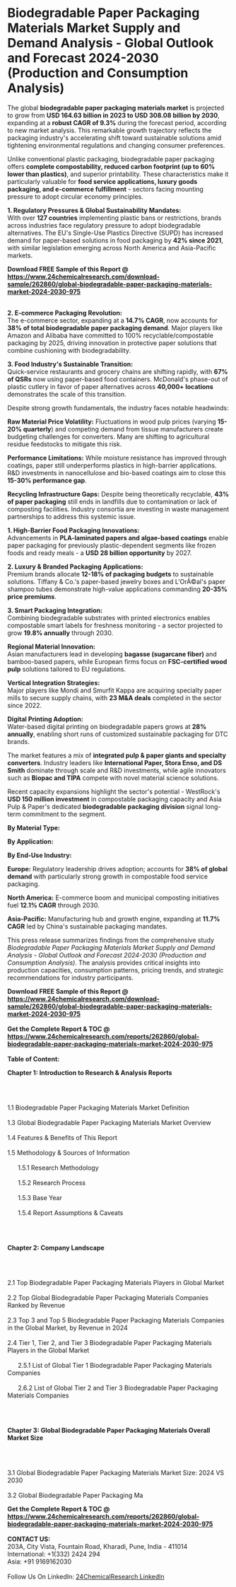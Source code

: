 <h1>Biodegradable Paper Packaging Materials Market Supply and Demand Analysis - Global Outlook and Forecast 2024-2030 (Production and Consumption Analysis)</h1><p>The global <strong>biodegradable paper packaging materials market</strong> is projected to grow from <strong>USD 164.63 billion in 2023 to USD 308.08 billion by 2030</strong>, expanding at a <strong>robust CAGR of 9.3%</strong> during the forecast period, according to new market analysis. This remarkable growth trajectory reflects the packaging industry's accelerating shift toward sustainable solutions amid tightening environmental regulations and changing consumer preferences.</p><p>Unlike conventional plastic packaging, biodegradable paper packaging offers <strong>complete compostability, reduced carbon footprint (up to 60% lower than plastics)</strong>, and superior printability. These characteristics make it particularly valuable for <strong>food service applications, luxury goods packaging, and e-commerce fulfillment</strong> - sectors facing mounting pressure to adopt circular economy principles.</p><p><strong>1. Regulatory Pressures &amp; Global Sustainability Mandates:</strong><br>
With over <strong>127 countries</strong> implementing plastic bans or restrictions, brands across industries face regulatory pressure to adopt biodegradable alternatives. The EU's Single-Use Plastics Directive (SUPD) has increased demand for paper-based solutions in food packaging by <strong>42% since 2021</strong>, with similar legislation emerging across North America and Asia-Pacific markets.</p><div><b>Download FREE Sample of this Report @ 
            <a href="https://www.24chemicalresearch.com/download-sample/262860/global-biodegradable-paper-packaging-materials-market-2024-2030-975">
            https://www.24chemicalresearch.com/download-sample/262860/global-biodegradable-paper-packaging-materials-market-2024-2030-975</a></b></div><br><p><strong>2. E-commerce Packaging Revolution:</strong><br>
The e-commerce sector, expanding at a <strong>14.7% CAGR</strong>, now accounts for <strong>38% of total biodegradable paper packaging demand</strong>. Major players like Amazon and Alibaba have committed to 100% recyclable/compostable packaging by 2025, driving innovation in protective paper solutions that combine cushioning with biodegradability.</p><p><strong>3. Food Industry's Sustainable Transition:</strong><br>
Quick-service restaurants and grocery chains are shifting rapidly, with <strong>67% of QSRs</strong> now using paper-based food containers. McDonald's phase-out of plastic cutlery in favor of paper alternatives across <strong>40,000+ locations</strong> demonstrates the scale of this transition.</p><p>Despite strong growth fundamentals, the industry faces notable headwinds:</p><p><strong>Raw Material Price Volatility:</strong> Fluctuations in wood pulp prices (varying <strong>15-20% quarterly</strong>) and competing demand from tissue manufacturers create budgeting challenges for converters. Many are shifting to agricultural residue feedstocks to mitigate this risk.</p><p><strong>Performance Limitations:</strong> While moisture resistance has improved through coatings, paper still underperforms plastics in high-barrier applications. R&amp;D investments in nanocellulose and bio-based coatings aim to close this <strong>15-30% performance gap</strong>.</p><p><strong>Recycling Infrastructure Gaps:</strong> Despite being theoretically recyclable, <strong>43% of paper packaging</strong> still ends in landfills due to contamination or lack of composting facilities. Industry consortia are investing in waste management partnerships to address this systemic issue.</p><p><strong>1. High-Barrier Food Packaging Innovations:</strong><br>
Advancements in <strong>PLA-laminated papers and algae-based coatings</strong> enable paper packaging for previously plastic-dependent segments like frozen foods and ready meals - a <strong>USD 28 billion opportunity</strong> by 2027.</p><p><strong>2. Luxury &amp; Branded Packaging Applications:</strong><br>
Premium brands allocate <strong>12-18% of packaging budgets</strong> to sustainable solutions. Tiffany &amp; Co.'s paper-based jewelry boxes and L'OrÃ©al's paper shampoo tubes demonstrate high-value applications commanding <strong>20-35% price premiums</strong>.</p><p><strong>3. Smart Packaging Integration:</strong><br>
Combining biodegradable substrates with printed electronics enables compostable smart labels for freshness monitoring - a sector projected to grow <strong>19.8% annually</strong> through 2030.</p><p><strong>Regional Material Innovation:</strong><br>
	Asian manufacturers lead in developing <strong>bagasse (sugarcane fiber)</strong> and bamboo-based papers, while European firms focus on <strong>FSC-certified wood pulp</strong> solutions tailored to EU regulations.</p><p><strong>Vertical Integration Strategies:</strong><br>
	Major players like Mondi and Smurfit Kappa are acquiring specialty paper mills to secure supply chains, with <strong>23 M&amp;A deals</strong> completed in the sector since 2022.</p><p><strong>Digital Printing Adoption:</strong><br>
	Water-based digital printing on biodegradable papers grows at <strong>28% annually</strong>, enabling short runs of customized sustainable packaging for DTC brands.</p><p>The market features a mix of <strong>integrated pulp &amp; paper giants and specialty converters</strong>. Industry leaders like <strong>International Paper, Stora Enso, and DS Smith</strong> dominate through scale and R&amp;D investments, while agile innovators such as <strong>Biopac and TIPA</strong> compete with novel material science solutions.</p><p>Recent capacity expansions highlight the sector's potential - WestRock's <strong>USD 150 million investment</strong> in compostable packaging capacity and Asia Pulp &amp; Paper's dedicated <strong>biodegradable packaging division</strong> signal long-term commitment to the segment.</p><p><strong>By Material Type:</strong></p><p><strong>By Application:</strong></p><p><strong>By End-Use Industry:</strong></p><p><strong>Europe:</strong> Regulatory leadership drives adoption; accounts for <strong>38% of global demand</strong> with particularly strong growth in compostable food service packaging.</p><p><strong>North America:</strong> E-commerce boom and municipal composting initiatives fuel <strong>12.1% CAGR</strong> through 2030.</p><p><strong>Asia-Pacific:</strong> Manufacturing hub and growth engine, expanding at <strong>11.7% CAGR</strong> led by China's sustainable packaging mandates.</p><p>This press release summarizes findings from the comprehensive study <em>Biodegradable Paper Packaging Materials Market Supply and Demand Analysis - Global Outlook and Forecast 2024-2030 (Production and Consumption Analysis)</em>. The analysis provides critical insights into production capacities, consumption patterns, pricing trends, and strategic recommendations for industry participants.</p><div><b>Download FREE Sample of this Report @ 
            <a href="https://www.24chemicalresearch.com/download-sample/262860/global-biodegradable-paper-packaging-materials-market-2024-2030-975">
            https://www.24chemicalresearch.com/download-sample/262860/global-biodegradable-paper-packaging-materials-market-2024-2030-975</a></b></div><br><div><b>Get the Complete Report & TOC @ 
            <a href="https://www.24chemicalresearch.com/reports/262860/global-biodegradable-paper-packaging-materials-market-2024-2030-975">
            https://www.24chemicalresearch.com/reports/262860/global-biodegradable-paper-packaging-materials-market-2024-2030-975</a></b></div><br>
            <b>Table of Content:</b><p><p><strong>Chapter 1: Introduction to Research &amp; Analysis Reports</strong></p><br />
<br />
<p>1.1 Biodegradable Paper Packaging Materials Market Definition<br /><br />
1.3 Global Biodegradable Paper Packaging Materials Market Overview<br /><br />
1.4 Features &amp; Benefits of This Report<br /><br />
1.5 Methodology &amp; Sources of Information<br /><br />
&nbsp;&nbsp;&nbsp;&nbsp;&nbsp; 1.5.1 Research Methodology<br /><br />
&nbsp;&nbsp;&nbsp;&nbsp;&nbsp; 1.5.2 Research Process<br /><br />
&nbsp;&nbsp;&nbsp;&nbsp;&nbsp; 1.5.3 Base Year<br /><br />
&nbsp;&nbsp;&nbsp;&nbsp;&nbsp; 1.5.4 Report Assumptions &amp; Caveats</p><br />
<br />
<p><strong>Chapter 2: Company Landscape</strong></p><br />
<br />
<p>2.1 Top Biodegradable Paper Packaging Materials Players in Global Market<br /><br />
2.2 Top Global Biodegradable Paper Packaging Materials Companies Ranked by Revenue<br /><br />
2.3 Top 3 and Top 5 Biodegradable Paper Packaging Materials Companies in the Global Market, by Revenue in 2024<br /><br />
2.4 Tier 1, Tier 2, and Tier 3 Biodegradable Paper Packaging Materials Players in the Global Market<br /><br />
&nbsp;&nbsp;&nbsp;&nbsp;&nbsp; 2.5.1 List of Global Tier 1 Biodegradable Paper Packaging Materials Companies<br /><br />
&nbsp;&nbsp;&nbsp;&nbsp;&nbsp; 2.6.2 List of Global Tier 2 and Tier 3 Biodegradable Paper Packaging Materials Companies</p><br />
<br />
<p><strong>Chapter 3: Global Biodegradable Paper Packaging Materials Overall Market Size</strong></p><br />
<br />
<p>3.1 Global Biodegradable Paper Packaging Materials Market Size: 2024 VS 2030<br /><br />
3.2 Global Biodegradable Paper Packaging Ma</p><div><b>Get the Complete Report & TOC @ 
            <a href="https://www.24chemicalresearch.com/reports/262860/global-biodegradable-paper-packaging-materials-market-2024-2030-975">
            https://www.24chemicalresearch.com/reports/262860/global-biodegradable-paper-packaging-materials-market-2024-2030-975</a></b></div><br><b>CONTACT US:</b><br>
            203A, City Vista, Fountain Road, Kharadi, Pune, India - 411014<br>
            International: +1(332) 2424 294<br>
            Asia: +91 9169162030 <br><br>
            Follow Us On LinkedIn: <a href="https://www.linkedin.com/company/24chemicalresearch/">24ChemicalResearch LinkedIn</a>